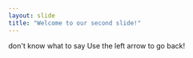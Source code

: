 ```yaml
---
layout: slide
title: "Welcome to our second slide!"
---
```

don't know what to say
Use the left arrow to go back!
